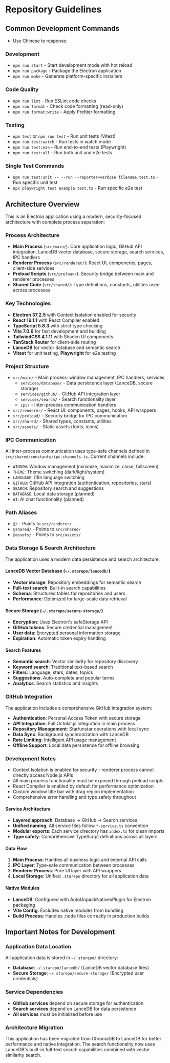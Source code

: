 # Repository Guidelines

## Common Development Commands

- Use Chinese to response.

### Development

- `npm run start` - Start development mode with hot reload
- `npm run package` - Package the Electron application
- `npm run make` - Generate platform-specific installers

### Code Quality

- `npm run lint` - Run ESLint code checks
- `npm run format` - Check code formatting (read-only)
- `npm run format:write` - Apply Prettier formatting

### Testing

- `npm test` or `npm run test` - Run unit tests (Vitest)
- `npm run test:watch` - Run tests in watch mode
- `npm run test:e2e` - Run end-to-end tests (Playwright)
- `npm run test:all` - Run both unit and e2e tests

### Single Test Commands

- `npm run test:unit -- --run --reporter=verbose filename.test.ts` - Run specific unit test
- `npx playwright test example.test.ts` - Run specific e2e test

## Architecture Overview

This is an Electron application using a modern, security-focused architecture with complete process separation:

### Process Architecture

- **Main Process** (`src/main/`): Core application logic, GitHub API integration, LanceDB vector database, secure storage, search services, IPC handlers
- **Renderer Process** (`src/renderer/`): React UI, components, pages, client-side services
- **Preload Scripts** (`src/preload/`): Security bridge between main and renderer processes
- **Shared Code** (`src/shared/`): Type definitions, constants, utilities used across processes

### Key Technologies

- **Electron 37.2.5** with Context Isolation enabled for security
- **React 19.1.1** with React Compiler enabled
- **TypeScript 5.8.3** with strict type checking
- **Vite 7.0.6** for fast development and building
- **TailwindCSS 4.1.11** with Shadcn UI components
- **TanStack Router** for client-side routing
- **LanceDB** for vector database and semantic search
- **Vitest** for unit testing, **Playwright** for e2e testing

### Project Structure

- `src/main/` - Main process: window management, IPC handlers, services
  - `services/database/` - Data persistence layer (LanceDB, secure storage)
  - `services/github/` - GitHub API integration layer
  - `services/search/` - Search functionality layer
  - `ipc/` - Inter-process communication handlers
- `src/renderer/` - React UI: components, pages, hooks, API wrappers
- `src/preload/` - Security bridge for IPC communication
- `src/shared/` - Shared types, constants, utilities
- `src/assets/` - Static assets (fonts, icons)

### IPC Communication

All inter-process communication uses type-safe channels defined in `src/shared/constants/ipc-channels.ts`. Current channels include:

- `WINDOW`: Window management (minimize, maximize, close, fullscreen)
- `THEME`: Theme switching (dark/light/system)
- `LANGUAGE`: i18n language switching
- `GITHUB`: GitHub API integration (authentication, repositories, stars)
- `SEARCH`: Repository search and suggestions
- `DATABASE`: Local data storage (planned)
- `AI`: AI chat functionality (planned)

### Path Aliases

- `@/` - Points to `src/renderer/`
- `@shared/` - Points to `src/shared/`
- `@assets/` - Points to `src/assets/`

### Data Storage & Search Architecture

The application uses a modern data persistence and search architecture:

#### LanceDB Vector Database (`~/.starepo/lancedb/`)
- **Vector storage**: Repository embeddings for semantic search
- **Full-text search**: Built-in search capabilities
- **Schema**: Structured tables for repositories and users
- **Performance**: Optimized for large-scale data retrieval

#### Secure Storage (`~/.starepo/secure-storage/`)
- **Encryption**: Uses Electron's safeStorage API
- **GitHub tokens**: Secure credential management
- **User data**: Encrypted personal information storage
- **Expiration**: Automatic token expiry handling

#### Search Features
- **Semantic search**: Vector similarity for repository discovery
- **Keyword search**: Traditional text-based search
- **Filters**: Language, stars, dates, topics
- **Suggestions**: Auto-complete and popular terms
- **Analytics**: Search statistics and insights

### GitHub Integration

The application includes a comprehensive GitHub integration system:

- **Authentication**: Personal Access Token with secure storage
- **API Integration**: Full Octokit.js integration in main process
- **Repository Management**: Star/unstar operations with local sync
- **Data Sync**: Background synchronization with LanceDB
- **Rate Limiting**: Intelligent API usage management
- **Offline Support**: Local data persistence for offline browsing

### Development Notes

- Context Isolation is enabled for security - renderer process cannot directly access Node.js APIs
- All main process functionality must be exposed through preload scripts
- React Compiler is enabled by default for performance optimization
- Custom window title bar with drag region implementation
- Comprehensive error handling and type safety throughout

#### Service Architecture
- **Layered approach**: Database → GitHub → Search services
- **Unified naming**: All service files follow `*-service.ts` convention
- **Modular exports**: Each service directory has `index.ts` for clean imports
- **Type safety**: Comprehensive TypeScript definitions across all layers

#### Data Flow
1. **Main Process**: Handles all business logic and external API calls
2. **IPC Layer**: Type-safe communication between processes
3. **Renderer Process**: Pure UI layer with API wrappers
4. **Local Storage**: Unified `.starepo` directory for all application data

#### Native Modules
- **LanceDB**: Configured with AutoUnpackNativesPlugin for Electron packaging
- **Vite Config**: Excludes native modules from bundling
- **Build Process**: Handles .node files correctly in production builds

## Important Notes for Development

### Application Data Location
All application data is stored in `~/.starepo/` directory:
- **Database**: `~/.starepo/lancedb/` (LanceDB vector database files)
- **Secure Storage**: `~/.starepo/secure-storage/` (Encrypted user credentials)

### Service Dependencies
- **GitHub services** depend on secure storage for authentication
- **Search services** depend on LanceDB for data persistence
- **All services** must be initialized before use

### Architecture Migration
This application has been migrated from ChromaDB to LanceDB for better performance and native integration. The search functionality now uses LanceDB's built-in full-text search capabilities combined with vector similarity search.
